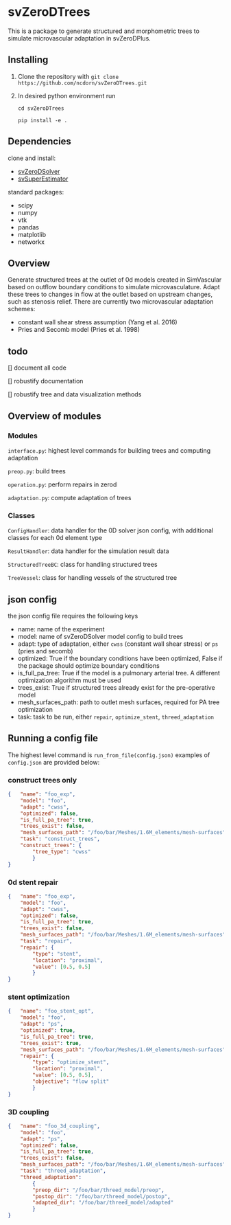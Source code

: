 # svZeroDTrees
This is a package to generate structured and morphometric trees to simulate microvascular adaptation in svZeroDPlus.

## Installing

1. Clone the repository with `git clone https://github.com/ncdorn/svZeroDTrees.git`
2. In desired python environment run

   `cd svZeroDTrees`
   
   `pip install -e .`

## Dependencies

clone and install:
* [svZeroDSolver](https://github.com/SimVascular/svZeroDSolver)
* [svSuperEstimator](https://github.com/StanfordCBCL/svSuperEstimator)

standard packages:
* scipy
* numpy
* vtk
* pandas
* matplotlib
* networkx


## Overview
Generate structured trees at the outlet of 0d models created in SimVascular based on outflow boundary conditions to simulate microvasculature. Adapt these trees to changes in flow at the outlet based on upstream changes, such as stenosis relief.
There are currently two microvascular adaptation schemes:
* constant wall shear stress assumption (Yang et al. 2016)
* Pries and Secomb model (Pries et al. 1998)

## todo
[] document all code

[] robustify documentation

[] robustify tree and data visualization methods

## Overview of modules
   ### Modules
   `interface.py`: highest level commands for building trees and computing adaptation
   
   `preop.py`: build trees
   
   `operation.py`: perform repairs in zerod
   
   `adaptation.py`: compute adaptation of trees
   
   ### Classes
   `ConfigHandler`: data handler for the 0D solver json config, with additional classes for each 0d element type
   
   `ResultHandler`: data handler for the simulation result data
   
   `StructuredTreeBC`: class for handling structured trees
   
   `TreeVessel`: class for handling vessels of the structured tree
   

## json config
the json config file requires the following keys
* name: name of the experiment
* model: name of svZeroDSolver model config to build trees
* adapt: type of adaptation, either `cwss` (constant wall shear stress) or `ps` (pries and secomb)
* optimized: True if the boundary conditions have been optimized, False if the package should optimize boundary conditions
* is_full_pa_tree: True if the model is a pulmonary arterial tree. A different optimization algorithm must be used
* trees_exist: True if structured trees already exist for the pre-operative model
* mesh_surfaces_path: path to outlet mesh surfaces, required for PA tree optimization
* task: task to be run, either `repair`, `optimize_stent`, `threed_adaptation`

## Running a config file
The highest level command is `run_from_file(config.json)` examples of `config.json` are provided below:

### construct trees only
```json
{   "name": "foo_exp",
    "model": "foo",
    "adapt": "cwss",
    "optimized": false,
    "is_full_pa_tree": true,
    "trees_exist": false,
    "mesh_surfaces_path": "/foo/bar/Meshes/1.6M_elements/mesh-surfaces",
    "task": "construct_trees",
    "construct_trees": {
        "tree_type": "cwss"
        }
}
```

### 0d stent repair
```json
{   "name": "foo_exp",
    "model": "foo",
    "adapt": "cwss",
    "optimized": false,
    "is_full_pa_tree": true,
    "trees_exist": false,
    "mesh_surfaces_path": "/foo/bar/Meshes/1.6M_elements/mesh-surfaces",
    "task": "repair",
    "repair": {
        "type": "stent",
        "location": "proximal",
        "value": [0.5, 0.5]
        }
}
```

### stent optimization
```json
{   "name": "foo_stent_opt",
    "model": "foo",
    "adapt": "ps",
    "optimized": true,
    "is_full_pa_tree": true,
    "trees_exist": true,
    "mesh_surfaces_path": "/foo/bar/Meshes/1.6M_elements/mesh-surfaces",
    "repair": {
        "type": "optimize_stent",
        "location": "proximal",
        "value": [0.5, 0.5],
        "objective": "flow split"
        }
}
```

### 3D coupling
```json
{   "name": "foo_3d_coupling",
    "model": "foo",
    "adapt": "ps",
    "optimized": false,
    "is_full_pa_tree": true,
    "trees_exist": false,
    "mesh_surfaces_path": "/foo/bar/Meshes/1.6M_elements/mesh-surfaces",
    "task": "threed_adaptation",
    "threed_adaptation":
        {
        "preop_dir": "/foo/bar/threed_model/preop",
        "postop_dir": "/foo/bar/threed_model/postop",
        "adapted_dir": "/foo/bar/threed_model/adapted"
        }
}
```

